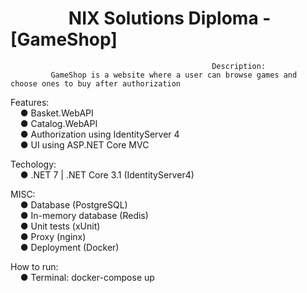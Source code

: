 # &nbsp;&nbsp;&nbsp;&nbsp;&nbsp;&nbsp;&nbsp;&nbsp;&nbsp;&nbsp;&nbsp;&nbsp;&nbsp;&nbsp;NIX Solutions Diploma - [GameShop]

                                                 Description: 
             GameShop is a website where a user can browse games and choose ones to buy after authorization
                    
Features:\
&nbsp;&nbsp;&nbsp;&nbsp;● Basket.WebAPI\
&nbsp;&nbsp;&nbsp;&nbsp;● Catalog.WebAPI\
&nbsp;&nbsp;&nbsp;&nbsp;● Authorization using IdentityServer 4\
&nbsp;&nbsp;&nbsp;&nbsp;● UI using ASP.NET Core MVC

Techology:\
&nbsp;&nbsp;&nbsp;&nbsp;● .NET 7 | .NET Core 3.1 (IdentityServer4)

MISC:\
&nbsp;&nbsp;&nbsp;&nbsp;● Database (PostgreSQL)\
&nbsp;&nbsp;&nbsp;&nbsp;● In-memory database (Redis)\
&nbsp;&nbsp;&nbsp;&nbsp;● Unit tests (xUnit)\
&nbsp;&nbsp;&nbsp;&nbsp;● Proxy (nginx)\
&nbsp;&nbsp;&nbsp;&nbsp;● Deployment (Docker)

How to run:\
&nbsp;&nbsp;&nbsp;&nbsp;● Terminal: docker-compose up
